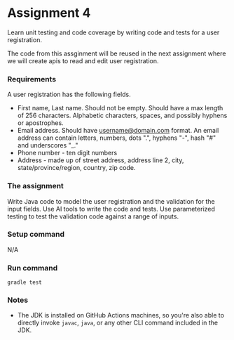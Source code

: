 # Assignment 4
Learn unit testing and code coverage by writing code and tests for a user registration.

The code from this assginment will be reused in the next assignment where we will create apis to read and edit user registration. 

### Requirements
A user registration has the following fields. 
* First name, Last name. Should not be empty. Should have a max length of 256 characters. Alphabetic characters, spaces, and possibly hyphens or apostrophes.
* Email address. Should have username@domain.com format. An email address can contain letters, numbers, dots ".", hyphens "-", hash "#" and underscores "_."
* Phone number - ten digit numbers
* Address - made up of street address, address line 2, city, state/province/region, country, zip code.

### The assignment
Write Java code to model the user registration and the validation for the input fields. Use AI tools to write the code and tests.
Use parameterized testing to test the validation code against a range of inputs. 


### Setup command
N/A

### Run command
`gradle test`

### Notes
- The JDK is installed on GitHub Actions machines, so you're also able to directly invoke `javac`, `java`, or any other CLI command included in the JDK. 
